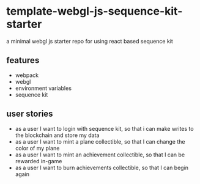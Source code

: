 # template-webgl-js-sequence-kit-starter
a minimal webgl js starter repo for using react based sequence kit

## features
- webpack
- webgl
- environment variables
- sequence kit

## user stories
- as a user I want to login with sequence kit, so that i can make writes to the blockchain and store my data
- as a user I want to mint a plane collectible, so that I can change the color of my plane
- as a user I want to mint an achievement collectible, so that I can be rewarded in-game
- as a user I want to burn achievements collectible, so that I can begin again
